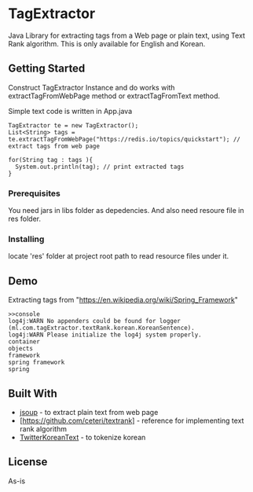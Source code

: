 # TagExtractor

Java Library for extracting tags from a Web page or plain text, using Text Rank algorithm. This is only available for English and Korean.

## Getting Started

Construct TagExtractor Instance and do works with extractTagFromWebPage method or extractTagFromText method.

Simple text code is written in App.java

```
TagExtractor te = new TagExtractor();
List<String> tags = te.extractTagFromWebPage("https://redis.io/topics/quickstart"); // extract tags from web page

for(String tag : tags ){
  System.out.println(tag); // print extracted tags
}
```


### Prerequisites

You need jars in libs folder as depedencies. And also need resoure file in res folder.

### Installing

locate 'res' folder at project root path to read resource files under it.

## Demo

Extracting tags from "https://en.wikipedia.org/wiki/Spring_Framework"

```
>>console
log4j:WARN No appenders could be found for logger (ml.com.tagExtractor.textRank.korean.KoreanSentence).
log4j:WARN Please initialize the log4j system properly.
container
objects
framework
spring framework
spring
```

## Built With

* [jsoup](https://jsoup.org/) - to extract plain text from web page
* [https://github.com/ceteri/textrank] - reference for implementing text rank algorithm
* [TwitterKoreanText](https://github.com/twitter/twitter-korean-text) - to tokenize korean

## License

As-is
